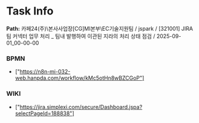 # Task Info

**Path:** 카페24(주)\본사사업장\[CG]MI본부\EC기술지원팀 / jspark / [321001] JIRA 팀 커넥터 업무 처리 _ 팀내 발행하여 이관된 지라의 처리 상태 점검 / 2025-09-01_00-00-00

### BPMN
- ["https://n8n-mi-032-web.hanpda.com/workflow/kMc5otHn8wBZCGoP"]

### WIKI
- ["https://jira.simplexi.com/secure/Dashboard.jspa?selectPageId=188838"]

